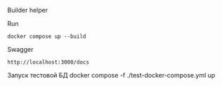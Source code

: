 Builder helper


Run
```
docker compose up --build
```

Swagger
```
http://localhost:3000/docs
```

Запуск тестовой БД
docker compose -f ./test-docker-compose.yml up